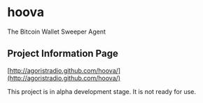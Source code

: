 hoova
=====

The Bitcoin Wallet Sweeper Agent

## Project Information Page
[http://agoristradio.github.com/hoova/](http://agoristradio.github.com/hoova/)

This project is in alpha development stage. It is not ready for use.

